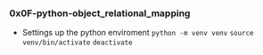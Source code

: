 ### 0x0F-python-object_relational_mapping

- Settings up the python enviroment 
    `python -m venv venv`
    `source venv/bin/activate`
    `deactivate`
